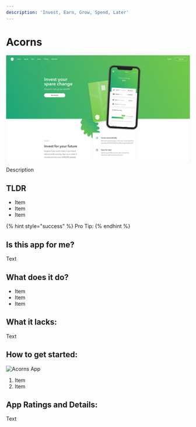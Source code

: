 ```yaml
---
description: 'Invest, Earn, Grow, Spend, Later'
---
```


# Acorns

![Acorns Website](../.gitbook/assets/acorns-web.png)

Description

## TLDR

* Item
* Item
* Item

{% hint style="success" %}
Pro Tip:
{% endhint %}

## Is this app for me?

Text

## What does it do?

* Item
* Item
* Item

## What it lacks:

Text

## How to get started:

![Acorns App](https://github.com/AstraFinance/app-guide/tree/7bbcbff1655b3dbd08ad73b7ab4988f9694dd843/investing/images/acorns-app.png)

1. Item
2. Item

## App Ratings and Details:

Text

